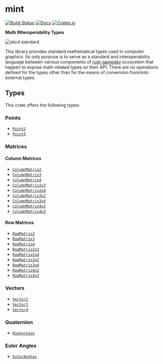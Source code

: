 # mint
[![Build Status](https://travis-ci.org/kvark/mint.svg)](https://travis-ci.org/kvark/mint)
[![Docs](https://docs.rs/mint/badge.svg)](https://docs.rs/mint)
[![Crates.io](https://img.shields.io/crates/v/mint.svg?maxAge=2592000)](https://crates.io/crates/mint)

**Math INteroperability Types**

![xkcd standard](https://imgs.xkcd.com/comics/standards.png)

This library provides standard mathematical types used in computer graphics.
Its only purpose is to serve as a standard and interoperability language between various components of [rust-gamedev](http://arewegameyet.com/categories/math/) ecosystem that happen to expose math-related types on their API.
There are no operations defined for the types other than for the means of conversion from/into external types.

## Types

This crate offers the following types:

### Points

* [`Point2`](https://docs.rs/mint/*/mint/struct.Point2.html)
* [`Point3`](https://docs.rs/mint/*/mint/struct.Point3.html)

### Matrices

#### Column Matrices

* [`ColumnMatrix2`](https://docs.rs/mint/*/mint/struct.ColumnMatrix2.html)
* [`ColumnMatrix3`](https://docs.rs/mint/*/mint/struct.ColumnMatrix3.html)
* [`ColumnMatrix4`](https://docs.rs/mint/*/mint/struct.ColumnMatrix4.html)
* [`ColumnMatrix2x3`](https://docs.rs/mint/*/mint/struct.ColumnMatrix2x3.html)
* [`ColumnMatrix2x4`](https://docs.rs/mint/*/mint/struct.ColumnMatrix2x4.html)
* [`ColumnMatrix3x2`](https://docs.rs/mint/*/mint/struct.ColumnMatrix3x2.html)
* [`ColumnMatrix3x4`](https://docs.rs/mint/*/mint/struct.ColumnMatrix3x4.html)
* [`ColumnMatrix4x2`](https://docs.rs/mint/*/mint/struct.ColumnMatrix4x2.html)
* [`ColumnMatrix4x3`](https://docs.rs/mint/*/mint/struct.ColumnMatrix4x3.html)

#### Row Matrices

* [`RowMatrix2`](https://docs.rs/mint/*/mint/struct.RowMatrix2.html)
* [`RowMatrix3`](https://docs.rs/mint/*/mint/struct.RowMatrix3.html)
* [`RowMatrix4`](https://docs.rs/mint/*/mint/struct.RowMatrix4.html)
* [`RowMatrix2x3`](https://docs.rs/mint/*/mint/struct.RowMatrix2x3.html)
* [`RowMatrix2x4`](https://docs.rs/mint/*/mint/struct.RowMatrix2x4.html)
* [`RowMatrix3x2`](https://docs.rs/mint/*/mint/struct.RowMatrix3x2.html)
* [`RowMatrix3x4`](https://docs.rs/mint/*/mint/struct.RowMatrix3x4.html)
* [`RowMatrix4x2`](https://docs.rs/mint/*/mint/struct.RowMatrix4x2.html)
* [`RowMatrix4x3`](https://docs.rs/mint/*/mint/struct.RowMatrix4x3.html)

### Vectors

* [`Vector2`](https://docs.rs/mint/*/mint/struct.Vector2.html)
* [`Vector3`](https://docs.rs/mint/*/mint/struct.Vector3.html)
* [`Vector4`](https://docs.rs/mint/*/mint/struct.Vector4.html)

### Quaternion

* [`Quaternion`](https://docs.rs/mint/*/mint/struct.Quaternion.html)

### Euler Angles

* [`EulerAngles`](https://docs.rs/mint/*/mint/struct.EulerAngles.html)
